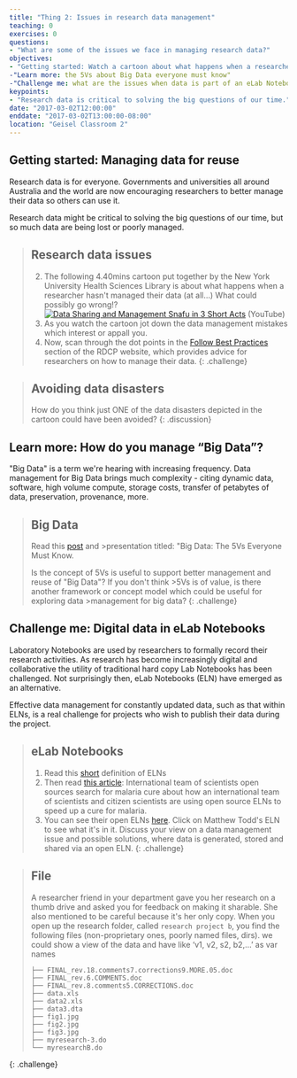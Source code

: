 ```yaml
---
title: "Thing 2: Issues in research data management"
teaching: 0
exercises: 0
questions:
- "What are some of the issues we face in managing research data?"
objectives:
- "Getting started: Watch a cartoon about what happens when a researcher hasn't managed their data (at all…) What could possibly go wrong!?"
-"Learn more: the 5Vs about Big Data everyone must know"
-"Challenge me: what are the issues when data is part of an eLab Notebook?"
keypoints:
- "Research data is critical to solving the big questions of our time."
date: "2017-03-02T12:00:00"
enddate: "2017-03-02T13:00:00-08:00"
location: "Geisel Classroom 2"
---
```

## Getting started: Managing data for reuse

Research data is for everyone.  Governments and universities all around Australia and the world are now encouraging researchers to better manage their data so others can use it.

Research data might be critical to solving the big questions of our time, but so much data are being lost or poorly managed.

>## Research data issues
>2. The following 4.40mins cartoon put together by the New York University Health Sciences Library is about what happens when a researcher hasn't managed their data (at all…) What could possibly go wrong!?\
     [![Data Sharing and Management Snafu in 3 Short Acts ](https://img.youtube.com/vi/66oNv_DJuPc/0.jpg)](https://www.youtube.com/watch?v=66oNv_DJuPc "Data Sharing and Management Snafu in 3 Short Acts") (YouTube)
>3. As you watch the cartoon jot down the data management mistakes which interest or appall you.
>4. Now, scan through the dot points in the [Follow Best Practices](https://libraries.ucsd.edu/services/data-curation/data-management/best-practices.html) section of the RDCP website, which provides advice for researchers on how to manage their data.
{: .challenge}

>## Avoiding data disasters
>How do you think just ONE of the data disasters depicted in the cartoon could have been avoided?
{: .discussion}

## Learn more: How do you manage “Big Data”?

"Big Data" is a term we're hearing with increasing frequency. Data management for Big Data brings much complexity - citing dynamic data, software, high volume compute, storage costs, transfer of petabytes of data, preservation, provenance, more.

>## Big Data
>Read this [post](https://www.linkedin.com/pulse/20140306073407-64875646-big-data-the-5-vs-everyone-must-know) and >presentation titled: "Big Data: The 5Vs Everyone Must Know.
> 
>Is the concept of 5Vs is useful to support better management and reuse of "Big Data"?  If you don't think >5Vs is of value, is there another framework or concept model which could be useful for exploring data >management for big data?
{: .challenge}

## Challenge me: Digital data in eLab Notebooks

Laboratory Notebooks are used by researchers to formally record their research activities. As research has become increasingly digital and collaborative the utility of traditional hard copy Lab Notebooks has been challenged.  Not surprisingly then, eLab Notebooks (ELN) have emerged as an alternative.

Effective data management for constantly updated data, such as that within ELNs, is a real challenge for projects who wish to publish their data during the project.

>## eLab Notebooks
>1. Read this [short](http://esciencelibrary.umassmed.edu/professional-educ/escience-thesaurus/electronic-laboratory-notebook) definition of ELNs
> 2. Then read [this article](https://opensource.com/life/14/6/international-team-open-sources-search-malaria-cure): International team of scientists open sources search for malaria cure about how an international team of scientists and citizen scientists are using open source ELNs to speed up a cure for malaria.  
> 3. You can see their open ELNs [here](http://malaria.ourexperiment.org/).  Click on Matthew Todd's ELN to see what it's in it.
> Discuss your view on a data management issue and possible solutions, where data is generated, stored and shared via an open ELN.
{: .challenge}

>## File
> A researcher friend in your department gave you her research on a thumb drive and asked you for feedback on making it sharable. She also mentioned to be careful because it's her only copy. When you open up the research folder, called `research project b`, you find the following files (non-proprietary ones, poorly named files, dirs). we could show a view of the data and have like ‘v1, v2, s2, b2,…’ as var names
>
>~~~{.bash}
>├── FINAL_rev.18.comments7.corrections9.MORE.05.doc
>├── FINAL_rev.6.COMMENTS.doc
>├── FINAL_rev.8.comments5.CORRECTIONS.doc
>├── data.xls
>├── data2.xls
>├── data3.dta
>├── fig1.jpg
>├── fig2.jpg
>├── fig3.jpg
>├── myresearch-3.do
>└── myresearchB.do
>~~~
{: .challenge}
